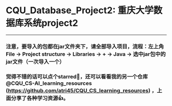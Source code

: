# CQU_Database_Project2: 重庆大学数据库系统project2
***
### 注意，要导入的包都在jar文件夹下，请全部导入项目，流程：左上角File -> Project structure -> Libraries -> + -> Java -> 选中jar包中的jar文件（一次导入一个） 

### 觉得不错的话可以点个starred🥰，还可以看看我的另一个仓库@CQU_CS-AI_learning_resources (https://github.com/atri45/CQU_CS_learning_resources) ，上面分享了各种学习资源👍。
